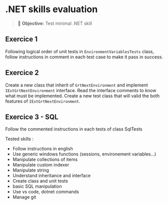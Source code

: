# .NET skills evaluation

> 🎯 **Objective:** Test minimal .NET skill 
 
## Exercice 1

Following logical order of unit tests in `EnvironmentVariablesTests` class,
follow instructions in comment in each test case to make it pass in success.

## Exercice 2
Create a new class that inherit of `GrtNextEnvironment` and implement `IExtGrtNextEnvironment` interface.
Read the interface comments to know what must be implemented. 
Create a new test class that will valid the both features of `IExtGrtNextEnvironment`.

## Exercice 3 - SQL
Follow the commented instructions in each tests of class SqlTests


Tested skills :
- Follow instructions in english
- Use generic windows functions (sessions, environement variables...)
- Manipulate collections of items
- Manipulate custom indexer
- Manipulate string
- Understand inheritance and interface
- Create class and unit tests 
- basic SQL manipulation 
- Use vs code, dotnet commands
- Manage git 

